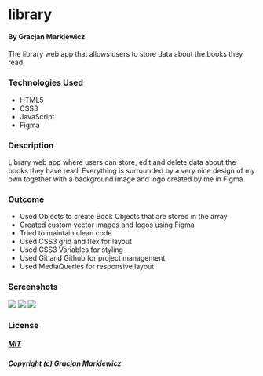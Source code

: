 # library

#### By Gracjan Markiewicz

The library web app that allows users to store data about the books they read.

### Technologies Used

- HTML5
- CSS3
- JavaScript
- Figma

### Description

Library web app where users can store, edit and delete data about the books they have read. Everything is surrounded by a very nice design of my own together with a background image and logo created by me in Figma.

### Outcome

- Used Objects to create Book Objects that are stored in the array
- Created custom vector images and logos using Figma
- Tried to maintain clean code
- Used CSS3 grid and flex for layout
- Used CSS3 Variables for styling
- Used Git and Github for project management
- Used MediaQueries for responsive layout

### Screenshots

![](https://github.com/Markewycz/library/assets/118677334/5fa04ccf-4309-4300-9850-8d45f259e040)
![](https://github.com/Markewycz/library/assets/118677334/3a74b661-5c60-4a34-9812-f6ac6f8ce38a)
![](https://github.com/Markewycz/library/assets/118677334/411c77c2-7889-421f-a144-ec5e77520c11)


### License

##### <a href="https://opensource.org/license/mit/">MIT</a>

##### Copyright (c) Gracjan Markiewicz
